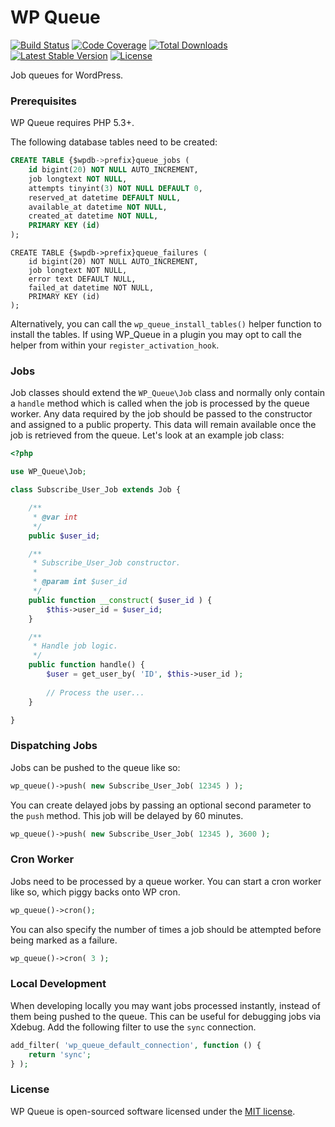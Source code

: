 # WP Queue

[![Build Status](https://travis-ci.org/deliciousbrains/wp-queue.svg?branch=master)](https://travis-ci.org/github/deliciousbrains/wp-queue)
[![Code Coverage](https://scrutinizer-ci.com/g/A5hleyRich/wp-queue/badges/coverage.png?b=master)](https://scrutinizer-ci.com/g/A5hleyRich/wp-queue/?branch=master)
[![Total Downloads](https://poser.pugx.org/a5hleyrich/wp-queue/downloads)](https://packagist.org/packages/a5hleyrich/wp-queue/stats)
[![Latest Stable Version](https://poser.pugx.org/a5hleyrich/wp-queue/v/stable)](https://packagist.org/packages/a5hleyrich/wp-queue)
[![License](https://poser.pugx.org/a5hleyrich/wp-queue/license)](https://github.com/deliciousbrains/wp-queue/blob/master/LICENSE.md)

Job queues for WordPress.

### Prerequisites

WP Queue requires PHP 5.3+.

The following database tables need to be created:

```sql
CREATE TABLE {$wpdb->prefix}queue_jobs (
    id bigint(20) NOT NULL AUTO_INCREMENT,
    job longtext NOT NULL,
    attempts tinyint(3) NOT NULL DEFAULT 0,
    reserved_at datetime DEFAULT NULL,
    available_at datetime NOT NULL,
    created_at datetime NOT NULL,
    PRIMARY KEY (id)
);
```

```
CREATE TABLE {$wpdb->prefix}queue_failures (
    id bigint(20) NOT NULL AUTO_INCREMENT,
    job longtext NOT NULL,
    error text DEFAULT NULL,
    failed_at datetime NOT NULL,
    PRIMARY KEY (id)
);
```

Alternatively, you can call the `wp_queue_install_tables()` helper function to install the tables. If using WP_Queue in a plugin you may opt to call the helper from within your `register_activation_hook`.

### Jobs

Job classes should extend the `WP_Queue\Job` class and normally only contain a `handle` method which is called when the job is processed by the queue worker. Any data required by the job should be passed to the constructor and assigned to a public property. This data will remain available once the job is retrieved from the queue. Let's look at an example job class:

```php
<?php

use WP_Queue\Job;

class Subscribe_User_Job extends Job {

	/**
	 * @var int
	 */
	public $user_id;

	/**
	 * Subscribe_User_Job constructor.
	 *
	 * @param int $user_id
	 */
	public function __construct( $user_id ) {
		$this->user_id = $user_id;
	}

	/**
	 * Handle job logic.
	 */
	public function handle() {
		$user = get_user_by( 'ID', $this->user_id );
		
		// Process the user...
	}

}
```

### Dispatching Jobs

Jobs can be pushed to the queue like so:

```php
wp_queue()->push( new Subscribe_User_Job( 12345 ) );
```

You can create delayed jobs by passing an optional second parameter to the `push` method. This job will be delayed by 60 minutes.

```php
wp_queue()->push( new Subscribe_User_Job( 12345 ), 3600 );
```

### Cron Worker

Jobs need to be processed by a queue worker. You can start a cron worker like so, which piggy backs onto WP cron.

```php
wp_queue()->cron();
```

You can also specify the number of times a job should be attempted before being marked as a failure.

```php
wp_queue()->cron( 3 );
```

### Local Development

When developing locally you may want jobs processed instantly, instead of them being pushed to the queue. This can be useful for debugging jobs via Xdebug. Add the following filter to use the `sync` connection.

```php
add_filter( 'wp_queue_default_connection', function () {
	return 'sync';
} );
```

### License

WP Queue is open-sourced software licensed under the [MIT license](https://opensource.org/licenses/MIT).
